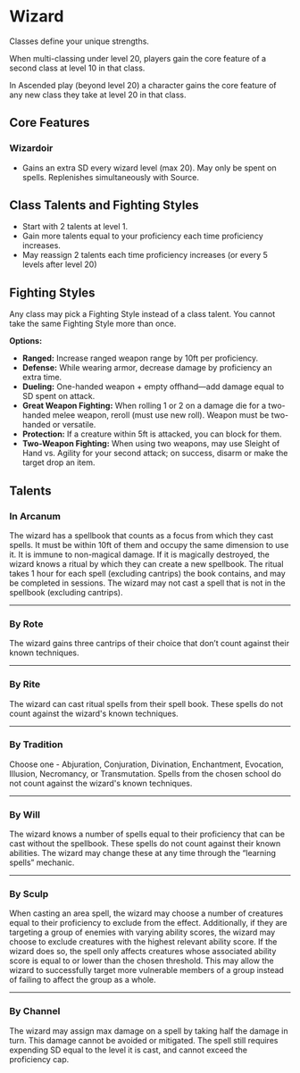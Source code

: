 # Wizard

Classes define your unique strengths.

When multi-classing under level 20, players gain the core feature of a second class at level 10 in that class.

In Ascended play (beyond level 20) a character gains the core feature of any new class they take at level 20 in that class.

## Core Features

### Wizardoir

- Gains an extra SD every wizard level (max 20). May only be spent on spells. Replenishes simultaneously with Source.

## Class Talents and Fighting Styles

- Start with 2 talents at level 1.
- Gain more talents equal to your proficiency each time proficiency increases.
- May reassign 2 talents each time proficiency increases (or every 5 levels after level 20)

## Fighting Styles

Any class may pick a Fighting Style instead of a class talent. You cannot take the same Fighting Style more than once.

**Options:**

- **Ranged:** Increase ranged weapon range by 10ft per proficiency.
- **Defense:** While wearing armor, decrease damage by proficiency an extra time.
- **Dueling:** One-handed weapon + empty offhand—add damage equal to SD spent on attack.
- **Great Weapon Fighting:** When rolling 1 or 2 on a damage die for a two-handed melee weapon, reroll (must use new roll). Weapon must be two-handed or versatile.
- **Protection:** If a creature within 5ft is attacked, you can block for them.
- **Two-Weapon Fighting:** When using two weapons, may use Sleight of Hand vs. Agility for your second attack; on success, disarm or make the target drop an item.

## Talents 


### In Arcanum
The wizard has a spellbook that counts as a focus from which they cast spells. It must be within 10ft of them and occupy the same dimension to use it. It is immune to non-magical damage. If it is magically destroyed, the wizard knows a ritual by which they can create a new spellbook. The ritual takes 1 hour for each spell (excluding cantrips) the book contains, and may be completed in sessions. The wizard may not cast a spell that is not in the spellbook (excluding cantrips).

---

### By Rote
The wizard gains three cantrips of their choice that don’t count against their known techniques.

---

### By Rite
The wizard can cast ritual spells from their spell book. These spells do not count against the wizard's known techniques.

---

### By Tradition
Choose one - Abjuration, Conjuration, Divination, Enchantment, Evocation, Illusion, Necromancy, or Transmutation. Spells from the chosen school do not count against the wizard's known techniques.

---

### By Will
The wizard knows a number of spells equal to their proficiency that can be cast without the spellbook. These spells do not count against their known abilities. The wizard may change these at any time through the “learning spells” mechanic.

---

### By Sculp
When casting an area spell, the wizard may choose a number of creatures equal to their proficiency to exclude from the effect. Additionally, if they are targeting a group of enemies with varying ability scores, the wizard may choose to exclude creatures with the highest relevant ability score. If the wizard does so, the spell only affects creatures whose associated ability score is equal to or lower than the chosen threshold. This may allow the wizard to successfully target more vulnerable members of a group instead of failing to affect the group as a whole.

---

### By Channel
The wizard may assign max damage on a spell by taking half the damage in turn. This damage cannot be avoided or mitigated. The spell still requires expending SD equal to the level it is cast, and cannot exceed the proficiency cap.

